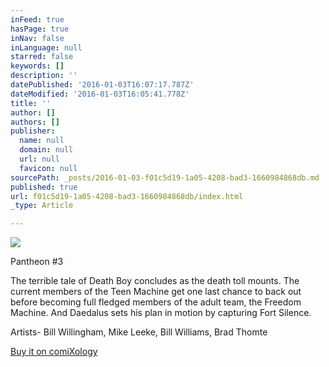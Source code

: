 ```yaml
---
inFeed: true
hasPage: true
inNav: false
inLanguage: null
starred: false
keywords: []
description: ''
datePublished: '2016-01-03T16:07:17.787Z'
dateModified: '2016-01-03T16:05:41.778Z'
title: ''
author: []
authors: []
publisher:
  name: null
  domain: null
  url: null
  favicon: null
sourcePath: _posts/2016-01-03-f01c5d19-1a05-4208-bad3-1660984868db.md
published: true
url: f01c5d19-1a05-4208-bad3-1660984868db/index.html
_type: Article

---
```

![](https://the-grid-user-content.s3-us-west-2.amazonaws.com/8917866b-2e9b-4a75-9203-d57120c0562a.png)

Pantheon \#3 

The terrible tale of Death Boy concludes as the death toll mounts. The current members of the Teen Machine get one last chance to back out before becoming full fledged members of the adult team, the Freedom Machine. And Daedalus sets his plan in motion by capturing Fort Silence. 

Artists- Bill Willingham, Mike Leeke, Bill Williams, Brad Thomte 

[Buy it on comiXology][0]

[0]: https://www.comixology.com/Bill-Willinghams-Pantheon-3/digital-comic/16676